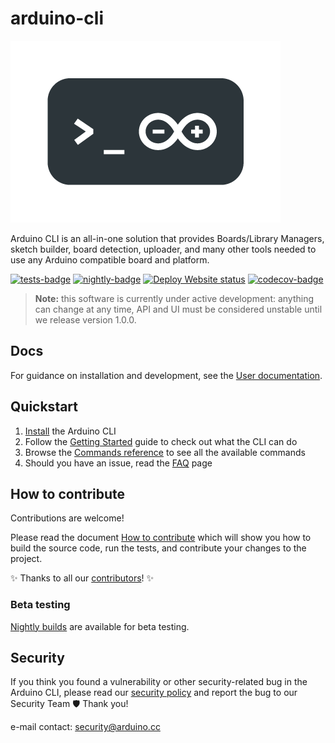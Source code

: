# arduino-cli

![cli-logo](./docs/img/CLI_Logo_small.png)

Arduino CLI is an all-in-one solution that provides Boards/Library Managers, sketch builder, board detection, uploader,
and many other tools needed to use any Arduino compatible board and platform.

[![tests-badge]](https://github.com/Arduino/arduino-cli/actions?workflow=test)
[![nightly-badge]](https://github.com/Arduino/arduino-cli/actions?workflow=nightly)
[![Deploy Website status](https://github.com/arduino/arduino-cli/actions/workflows/deploy-cobra-mkdocs-versioned-poetry.yml/badge.svg)](https://github.com/arduino/arduino-cli/actions/workflows/deploy-cobra-mkdocs-versioned-poetry.yml)
[![codecov-badge]](https://codecov.io/gh/arduino/arduino-cli)

> **Note:** this software is currently under active development: anything can change at any time, API and UI must be
> considered unstable until we release version 1.0.0.

## Docs

For guidance on installation and development, see the [User documentation].

## Quickstart

1. [Install] the Arduino CLI
2. Follow the [Getting Started] guide to check out what the CLI can do
3. Browse the [Commands reference] to see all the available commands
4. Should you have an issue, read the [FAQ] page

## How to contribute

Contributions are welcome!

Please read the document [How to contribute] which will show you how to build the source code, run the tests, and
contribute your changes to the project.

:sparkles: Thanks to all our [contributors]! :sparkles:

### Beta testing

[Nightly builds] are available for beta testing.

## Security

If you think you found a vulnerability or other security-related bug in the Arduino CLI, please read our [security
policy] and report the bug to our Security Team 🛡️ Thank you!

e-mail contact: security@arduino.cc

[tests-badge]: https://github.com/Arduino/arduino-cli/workflows/test/badge.svg
[nightly-badge]: https://github.com/Arduino/arduino-cli/workflows/nightly/badge.svg
[docs-badge]: https://github.com/Arduino/arduino-cli/workflows/publish-docs/badge.svg
[codecov-badge]: https://codecov.io/gh/arduino/arduino-cli/branch/master/graph/badge.svg
[install]: https://arduino.github.io/arduino-cli/latest/installation
[user documentation]: https://arduino.github.io/arduino-cli/latest/
[getting started]: https://arduino.github.io/arduino-cli/latest/getting-started/
[commands reference]: https://arduino.github.io/arduino-cli/latest/commands/arduino-cli
[faq]: https://arduino.github.io/arduino-cli/latest/FAQ/
[how to contribute]: https://arduino.github.io/arduino-cli/latest/CONTRIBUTING/
[contributors]: https://github.com/arduino/arduino-cli/graphs/contributors
[nightly builds]: https://arduino.github.io/arduino-cli/latest/installation/#nightly-builds
[security policy]: https://github.com/arduino/arduino-cli/security/policy

